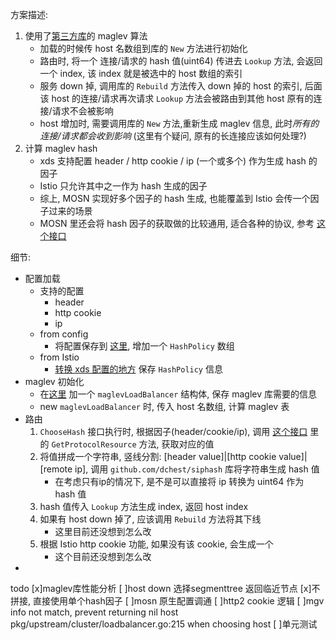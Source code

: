 

方案描述:
1. 使用了[第三方库](https://github.com/dgryski/go-maglev)的 maglev 算法
    - 加载的时候传 host 名数组到库的 `New` 方法进行初始化
    - 路由时, 将一个 连接/请求的 hash 值(uint64) 传进去 `Lookup` 方法, 会返回一个 index, 该 index 就是被选中的 host 数组的索引
    - 服务 down 掉, 调用库的 `Rebuild` 方法传入 down 掉的 host 的索引, 后面该 host 的连接/请求再次请求 `Lookup` 方法会被路由到其他 host 原有的连接/请求不会被影响
    - host 增加时, 需要调用库的 `New` 方法,重新生成 maglev 信息, 此时*所有的连接/请求都会收到影响* (这里有个疑问, 原有的长连接应该如何处理?)
2. 计算 maglev hash
    - xds 支持配置 header / http cookie / ip (一个或多个) 作为生成 hash 的因子
    - Istio 只允许其中之一作为 hash 生成的因子
    - 综上, MOSN 实现好多个因子的 hash 生成, 也能覆盖到 Istio 会传一个因子过来的场景
    - MOSN 里还会将 hash 因子的获取做的比较通用, 适合各种的协议, 参考 [这个接口](https://github.com/mosn/mosn/pull/1107)


细节:
- 配置加载
    - 支持的配置
        - header 
        - http cookie
        - ip
    - from config
        - 将配置保存到 [这里](https://github.com/mosn/mosn/blob/feature-istio_adapter/pkg/config/v2/route.go#L54), 增加一个 `HashPolicy` 数组 
    - from Istio
        - [转换 xds 配置的地方](https://github.com/mosn/mosn/blob/feature-istio_adapter/pkg/xds/conv/convertxds.go#L840) 保存 `HashPolicy` 信息
- maglev 初始化
    - 在[这里](https://github.com/mosn/mosn/blob/feature-istio_adapter/pkg/upstream/cluster/loadbalancer.go#L96) 加一个 `maglevLoadBalancer` 结构体, 保存 maglev 库需要的信息
    - new `maglevLoadBalancer` 时, 传入 host 名数组, 计算 maglev 表
- 路由
    1. `ChooseHash` 接口执行时, 根据因子(header/cookie/ip), 调用 [这个接口](https://github.com/mosn/mosn/pull/1107) 里的 `GetProtocolResource` 方法, 获取对应的值
    2. 将值拼成一个字符串, 竖线分割: [header value]|[http cookie value]|[remote ip], 调用 `github.com/dchest/siphash` 库将字符串生成 hash 值
        - 在考虑只有ip的情况下, 是不是可以直接将 ip 转换为 uint64 作为 hash 值
    3. hash 值传入 `Lookup` 方法生成 index, 返回 host index
    4. 如果有 host down 掉了, 应该调用 `Rebuild` 方法将其下线
        - 这里目前还没想到怎么改
    5. 根据 Istio http cookie 功能, 如果没有该 cookie, 会生成一个
        - 这个目前还没想到怎么改
- 

todo
[x]maglev库性能分析
[ ]host down 选择segmenttree 返回临近节点
[x]不拼接, 直接使用单个hash因子
[ ]mosn 原生配置调通
[ ]http2 cookie 逻辑
[ ]mgv info not match, prevent returning nil host pkg/upstream/cluster/loadbalancer.go:215 when choosing host
[ ]单元测试

